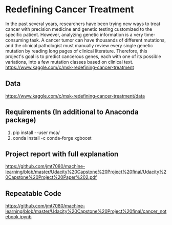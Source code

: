 # Redefining Cancer Treatment
In the past several years, researchers have been trying new ways to treat cancer with precision medicine and genetic testing customized to the specific patient. However, analyzing genetic information is a very time-consuming task. A cancer tumor can have thousands of different mutations, and the clinical pathologist must manually review every single genetic mutation by reading long pages of clinical literature.
Therefore, this project's goal is to predict cancerous genes, each with one of its possible variations, into a few mutation classes based on clinical text.
https://www.kaggle.com/c/msk-redefining-cancer-treatment
## Data
https://www.kaggle.com/c/msk-redefining-cancer-treatment/data
## Requirements (In additional to Anaconda package)
1. pip install --user mca/
2. conda install -c conda-forge xgboost 
## Project report with full explanation
https://github.com/jmt7080/machine-learning/blob/master/Udacity%20Capstone%20Project%20final/Udacity%20Capstone%20Project%20Paper%202.pdf
## Repeatable Code
https://github.com/jmt7080/machine-learning/blob/master/Udacity%20Capstone%20Project%20final/cancer_notebook.ipynb
